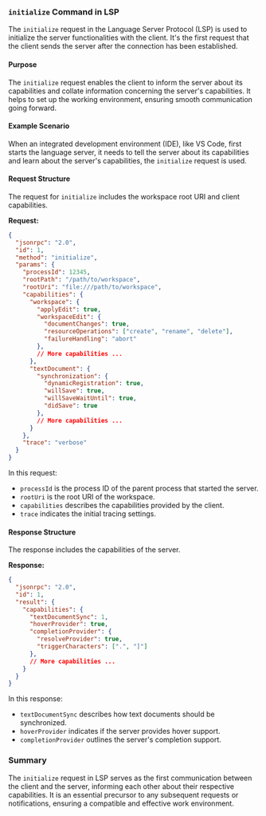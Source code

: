 ### `initialize` Command in LSP

The `initialize` request in the Language Server Protocol (LSP) is used to initialize the server functionalities with the client. It's the first request that the client sends the server after the connection has been established.

#### Purpose

The `initialize` request enables the client to inform the server about its capabilities and collate information concerning the server's capabilities. It helps to set up the working environment, ensuring smooth communication going forward.

#### Example Scenario

When an integrated development environment (IDE), like VS Code, first starts the language server, it needs to tell the server about its capabilities and learn about the server's capabilities, the `initialize` request is used.

#### Request Structure

The request for `initialize` includes the workspace root URI and client capabilities.

**Request:**

```json
{
  "jsonrpc": "2.0",
  "id": 1,
  "method": "initialize",
  "params": {
    "processId": 12345,
    "rootPath": "/path/to/workspace",
    "rootUri": "file:///path/to/workspace",
    "capabilities": {
      "workspace": {
        "applyEdit": true,
        "workspaceEdit": {
          "documentChanges": true,
          "resourceOperations": ["create", "rename", "delete"],
          "failureHandling": "abort"
        },
        // More capabilities ...
      },
      "textDocument": {
        "synchronization": {
          "dynamicRegistration": true,
          "willSave": true,
          "willSaveWaitUntil": true,
          "didSave": true
        },
        // More capabilities ...
      }
    },
    "trace": "verbose"
  }
}
```

In this request:
- `processId` is the process ID of the parent process that started the server.
- `rootUri` is the root URI of the workspace.
- `capabilities` describes the capabilities provided by the client.
- `trace` indicates the initial tracing settings.

#### Response Structure

The response includes the capabilities of the server.

**Response:**

```json
{
  "jsonrpc": "2.0",
  "id": 1,
  "result": {
    "capabilities": {
      "textDocumentSync": 1,
      "hoverProvider": true,
      "completionProvider": {
        "resolveProvider": true,
        "triggerCharacters": [".", "]"]
      },
      // More capabilities ...
    }
  }
}
```

In this response:
- `textDocumentSync` describes how text documents should be synchronized.
- `hoverProvider` indicates if the server provides hover support.
- `completionProvider` outlines the server's completion support.

### Summary

The `initialize` request in LSP serves as the first communication between the client and the server, informing each other about their respective capabilities. It is an essential precursor to any subsequent requests or notifications, ensuring a compatible and effective work environment.
